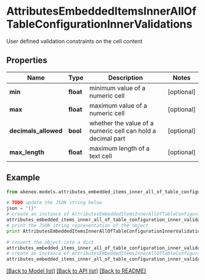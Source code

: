 # AttributesEmbeddedItemsInnerAllOfTableConfigurationInnerValidations

User defined validation constraints on the cell content

## Properties
Name | Type | Description | Notes
------------ | ------------- | ------------- | -------------
**min** | **float** | minimum value of a numeric cell | [optional] 
**max** | **float** | maximum value of a numeric cell | [optional] 
**decimals_allowed** | **bool** | whether the value of a numeric cell can hold a decimal part | [optional] 
**max_length** | **float** | maximum length of a text cell | [optional] 

## Example

```python
from akeneo.models.attributes_embedded_items_inner_all_of_table_configuration_inner_validations import AttributesEmbeddedItemsInnerAllOfTableConfigurationInnerValidations

# TODO update the JSON string below
json = "{}"
# create an instance of AttributesEmbeddedItemsInnerAllOfTableConfigurationInnerValidations from a JSON string
attributes_embedded_items_inner_all_of_table_configuration_inner_validations_instance = AttributesEmbeddedItemsInnerAllOfTableConfigurationInnerValidations.from_json(json)
# print the JSON string representation of the object
print AttributesEmbeddedItemsInnerAllOfTableConfigurationInnerValidations.to_json()

# convert the object into a dict
attributes_embedded_items_inner_all_of_table_configuration_inner_validations_dict = attributes_embedded_items_inner_all_of_table_configuration_inner_validations_instance.to_dict()
# create an instance of AttributesEmbeddedItemsInnerAllOfTableConfigurationInnerValidations from a dict
attributes_embedded_items_inner_all_of_table_configuration_inner_validations_form_dict = attributes_embedded_items_inner_all_of_table_configuration_inner_validations.from_dict(attributes_embedded_items_inner_all_of_table_configuration_inner_validations_dict)
```
[[Back to Model list]](../README.md#documentation-for-models) [[Back to API list]](../README.md#documentation-for-api-endpoints) [[Back to README]](../README.md)


